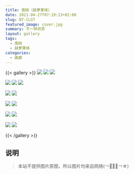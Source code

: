 ```yaml
---
title: 南桃（赫萝果体）
date: 2021-04-27T07:19:13+02:00
slug: NT-CLGT
featured_image: cover.jpg
summary: 不一样欣赏
layout: gallery
tags:
  - 南桃
  - 赫萝果体
categories:
  - 画廊
---
```


{{< gallery >}}
![](1.jpg)
![](2.jpg)
![](3.jpg)

![](5.jpg)
![](4.jpg)
![](6.jpg)

![](7.jpg)
![](8.jpg)

![](9.jpg)
![](13.jpg)

![](11.jpg)
![](14.jpg)

![](10.jpg)
![](12.jpg)


{{< /gallery >}}


## 说明

> 本站不提供图片原图，所以图片均来自网络(￢︿̫̿￢☆) 